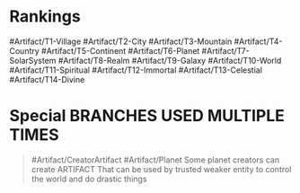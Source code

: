 # Rankings

#Artifact/T1-Village
#Artifact/T2-City
#Artifact/T3-Mountain
#Artifact/T4-Country
#Artifact/T5-Continent
#Artifact/T6-Planet
#Artifact/T7-SolarSystem
#Artifact/T8-Realm
#Artifact/T9-Galaxy
#Artifact/T10-World
#Artifact/T11-Spiritual
#Artifact/T12-Immortal
#Artifact/T13-Celestial
#Artifact/T14-Divine



# Special BRANCHES USED MULTIPLE TIMES
>#Artifact/CreatorArtifact #Artifact/Planet 
Some planet creators can create ARTIFACT That can be used by trusted weaker entity to control the world and do drastic things

